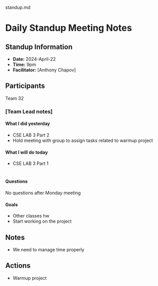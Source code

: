 standup.md
# Daily Standup Meeting Notes

## Standup Information
- **Date:** 2024-April-22
- **Time:** 9pm
- **Facilitator:** [Anthony Chapov]

## Participants
Team 32 

### [Team Lead notes]

#### What I did yesterday
- CSE LAB 3 Part 2
- Hold meeting with group to assign tasks related to warmup project 

#### What I will do today
- CSE LAB 3 Part 1 


#

#### Questions
 No questions after Monday meeting 

#### Goals
- Other classes hw
- Start working on the project

## Notes
- We need to manage time properly
## Actions
- Warmup project
